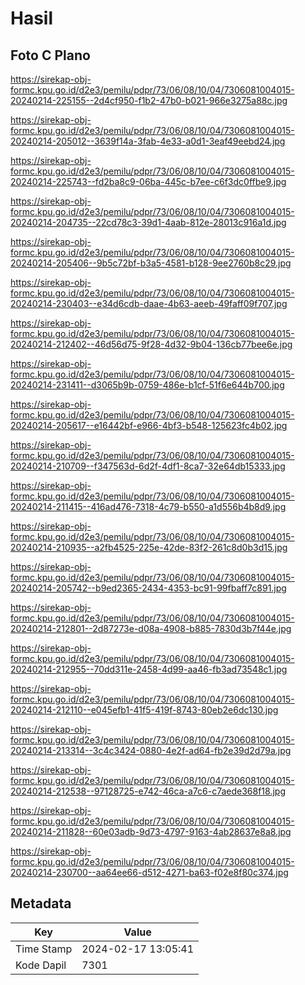 # Hasil

## Foto C Plano

https://sirekap-obj-formc.kpu.go.id/d2e3/pemilu/pdpr/73/06/08/10/04/7306081004015-20240214-225155--2d4cf950-f1b2-47b0-b021-966e3275a88c.jpg

https://sirekap-obj-formc.kpu.go.id/d2e3/pemilu/pdpr/73/06/08/10/04/7306081004015-20240214-205012--3639f14a-3fab-4e33-a0d1-3eaf49eebd24.jpg

https://sirekap-obj-formc.kpu.go.id/d2e3/pemilu/pdpr/73/06/08/10/04/7306081004015-20240214-225743--fd2ba8c9-06ba-445c-b7ee-c6f3dc0ffbe9.jpg

https://sirekap-obj-formc.kpu.go.id/d2e3/pemilu/pdpr/73/06/08/10/04/7306081004015-20240214-204735--22cd78c3-39d1-4aab-812e-28013c916a1d.jpg

https://sirekap-obj-formc.kpu.go.id/d2e3/pemilu/pdpr/73/06/08/10/04/7306081004015-20240214-205406--9b5c72bf-b3a5-4581-b128-9ee2760b8c29.jpg

https://sirekap-obj-formc.kpu.go.id/d2e3/pemilu/pdpr/73/06/08/10/04/7306081004015-20240214-230403--e34d6cdb-daae-4b63-aeeb-49faff09f707.jpg

https://sirekap-obj-formc.kpu.go.id/d2e3/pemilu/pdpr/73/06/08/10/04/7306081004015-20240214-212402--46d56d75-9f28-4d32-9b04-136cb77bee6e.jpg

https://sirekap-obj-formc.kpu.go.id/d2e3/pemilu/pdpr/73/06/08/10/04/7306081004015-20240214-231411--d3065b9b-0759-486e-b1cf-51f6e644b700.jpg

https://sirekap-obj-formc.kpu.go.id/d2e3/pemilu/pdpr/73/06/08/10/04/7306081004015-20240214-205617--e16442bf-e966-4bf3-b548-125623fc4b02.jpg

https://sirekap-obj-formc.kpu.go.id/d2e3/pemilu/pdpr/73/06/08/10/04/7306081004015-20240214-210709--f347563d-6d2f-4df1-8ca7-32e64db15333.jpg

https://sirekap-obj-formc.kpu.go.id/d2e3/pemilu/pdpr/73/06/08/10/04/7306081004015-20240214-211415--416ad476-7318-4c79-b550-a1d556b4b8d9.jpg

https://sirekap-obj-formc.kpu.go.id/d2e3/pemilu/pdpr/73/06/08/10/04/7306081004015-20240214-210935--a2fb4525-225e-42de-83f2-261c8d0b3d15.jpg

https://sirekap-obj-formc.kpu.go.id/d2e3/pemilu/pdpr/73/06/08/10/04/7306081004015-20240214-205742--b9ed2365-2434-4353-bc91-99fbaff7c891.jpg

https://sirekap-obj-formc.kpu.go.id/d2e3/pemilu/pdpr/73/06/08/10/04/7306081004015-20240214-212801--2d87273e-d08a-4908-b885-7830d3b7f44e.jpg

https://sirekap-obj-formc.kpu.go.id/d2e3/pemilu/pdpr/73/06/08/10/04/7306081004015-20240214-212955--70dd311e-2458-4d99-aa46-fb3ad73548c1.jpg

https://sirekap-obj-formc.kpu.go.id/d2e3/pemilu/pdpr/73/06/08/10/04/7306081004015-20240214-212110--e045efb1-41f5-419f-8743-80eb2e6dc130.jpg

https://sirekap-obj-formc.kpu.go.id/d2e3/pemilu/pdpr/73/06/08/10/04/7306081004015-20240214-213314--3c4c3424-0880-4e2f-ad64-fb2e39d2d79a.jpg

https://sirekap-obj-formc.kpu.go.id/d2e3/pemilu/pdpr/73/06/08/10/04/7306081004015-20240214-212538--97128725-e742-46ca-a7c6-c7aede368f18.jpg

https://sirekap-obj-formc.kpu.go.id/d2e3/pemilu/pdpr/73/06/08/10/04/7306081004015-20240214-211828--60e03adb-9d73-4797-9163-4ab28637e8a8.jpg

https://sirekap-obj-formc.kpu.go.id/d2e3/pemilu/pdpr/73/06/08/10/04/7306081004015-20240214-230700--aa64ee66-d512-4271-ba63-f02e8f80c374.jpg


## Metadata

| Key        | Value               |
| ---------- | ------------------- |
| Time Stamp | 2024-02-17 13:05:41 |
| Kode Dapil | 7301                |



